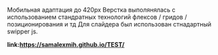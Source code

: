 Мобильная адаптация до 420px
Верстка выполянялась с использованием стандратных технологий флексов / гридов / позиционирования и тд
Для слайдера был использован стнадартный swipper js.

__link:https://samalexmih.github.io/TEST/__



